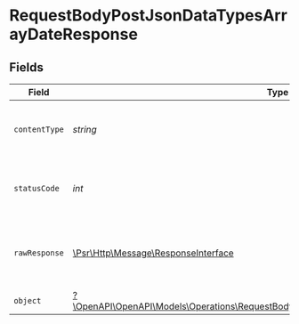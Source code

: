 # RequestBodyPostJsonDataTypesArrayDateResponse


## Fields

| Field                                                                                                                                                                 | Type                                                                                                                                                                  | Required                                                                                                                                                              | Description                                                                                                                                                           |
| --------------------------------------------------------------------------------------------------------------------------------------------------------------------- | --------------------------------------------------------------------------------------------------------------------------------------------------------------------- | --------------------------------------------------------------------------------------------------------------------------------------------------------------------- | --------------------------------------------------------------------------------------------------------------------------------------------------------------------- |
| `contentType`                                                                                                                                                         | *string*                                                                                                                                                              | :heavy_check_mark:                                                                                                                                                    | HTTP response content type for this operation                                                                                                                         |
| `statusCode`                                                                                                                                                          | *int*                                                                                                                                                                 | :heavy_check_mark:                                                                                                                                                    | HTTP response status code for this operation                                                                                                                          |
| `rawResponse`                                                                                                                                                         | [\Psr\Http\Message\ResponseInterface](https://www.php-fig.org/psr/psr-7/#33-psrhttpmessageresponseinterface)                                                          | :heavy_minus_sign:                                                                                                                                                    | Raw HTTP response; suitable for custom response parsing                                                                                                               |
| `object`                                                                                                                                                              | [?\OpenAPI\OpenAPI\Models\Operations\RequestBodyPostJsonDataTypesArrayDateResponseBody](../../models/operations/RequestBodyPostJsonDataTypesArrayDateResponseBody.md) | :heavy_minus_sign:                                                                                                                                                    | OK                                                                                                                                                                    |